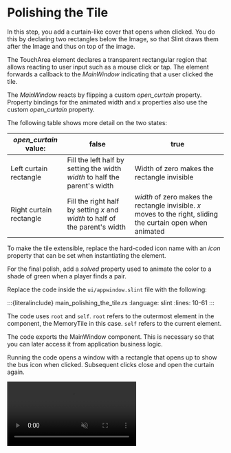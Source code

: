 <!-- Copyright © SixtyFPS GmbH <info@slint.dev> ; SPDX-License-Identifier: MIT -->

# Polishing the Tile

In this step, you add a curtain-like cover that opens when clicked. You do this by declaring two rectangles
below the <span class="hljs-built_in">Image</span>, so that Slint draws them after the Image and thus on top of the image.

The <span class="hljs-built_in">TouchArea</span> element declares a transparent rectangular region that allows
reacting to user input such as a mouse click or tap. The element forwards a callback to the <em>MainWindow</em> indicating that a user clicked the tile.

The <em>MainWindow</em> reacts by flipping a custom <em>open_curtain</em> property.
Property bindings for the animated width and x properties also use the custom <em>open_curtain</em> property.

The following table shows more detail on the two states:

| _open_curtain_ value:   | false                                                                        | true                                                                                                          |
| ----------------------- | ---------------------------------------------------------------------------- | ------------------------------------------------------------------------------------------------------------- |
| Left curtain rectangle  | Fill the left half by setting the width _width_ to half the parent's width   | Width of zero makes the rectangle invisible                                                                   |
| Right curtain rectangle | Fill the right half by setting _x_ and _width_ to half of the parent's width | _width_ of zero makes the rectangle invisible. _x_ moves to the right, sliding the curtain open when animated |

To make the tile extensible, replace the hard-coded icon name with an _icon_
property that can be set when instantiating the element.

For the final polish, add a
_solved_ property used to animate the color to a shade of green when a player finds a pair.

Replace the code inside the `ui/appwindow.slint` file with the following:

:::{literalinclude} main_polishing_the_tile.rs
:language: slint
:lines: 10-61
:::

The code uses `root` and `self`. `root` refers to the outermost
element in the component, the <span class="hljs-title">MemoryTile</span> in this case. `self` refers
to the current element.

The code exports the <span class="hljs-title">MainWindow</span> component. This is necessary so that you can later access it
from application business logic.

Running the code opens a window with a rectangle that opens up to show the bus icon when clicked. Subsequent clicks close and open the curtain again.

<video autoplay loop muted playsinline src="https://slint.dev/blog/memory-game-tutorial/polishing-the-tile.mp4"></video>

